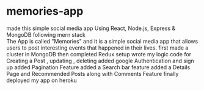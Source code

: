 # memories-app
made this simple social media app
Using React, Node.js, Express & MongoDB following mern stack  
The App is called "Memories" and it is a simple social media app that allows users to post interesting events that happened in their lives.
first made a cluster in MongoDB
then completed Redux setup
wrote my logic code for Creating a Post , updating , deleting
added google Authentication and sign up
added Pagination Feature
added a  Search bar feature
added a Details Page and Recommended Posts along with Comments Feature 
finally deployed my app on heroku 
